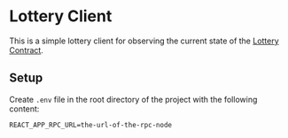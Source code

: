 # Lottery Client

This is a simple lottery client for observing the current state of the [Lottery Contract](https://github.com/sssmi/Lottery).

## Setup
Create `.env` file in the root directory of the project with the following content:

`REACT_APP_RPC_URL=the-url-of-the-rpc-node`
